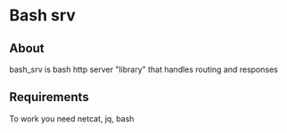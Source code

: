 # Bash srv  
## About
bash_srv is bash http server "library" that handles routing and responses

## Requirements
To work you need netcat, jq, bash